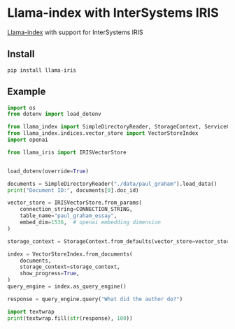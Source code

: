 # Llama-index with InterSystems IRIS

[Llama-index](https://github.com/run-llama/llama_index) with support for InterSystems IRIS

## Install

```shell
pip install llama-iris
```

## Example

```python
import os
from dotenv import load_dotenv

from llama_index import SimpleDirectoryReader, StorageContext, ServiceContext
from llama_index.indices.vector_store import VectorStoreIndex
import openai

from llama_iris import IRISVectorStore


load_dotenv(override=True)

documents = SimpleDirectoryReader("./data/paul_graham").load_data()
print("Document ID:", documents[0].doc_id)

vector_store = IRISVectorStore.from_params(
    connection_string=CONNECTION_STRING,
    table_name="paul_graham_essay",
    embed_dim=1536,  # openai embedding dimension
)

storage_context = StorageContext.from_defaults(vector_store=vector_store)

index = VectorStoreIndex.from_documents(
    documents, 
    storage_context=storage_context, 
    show_progress=True, 
)
query_engine = index.as_query_engine()

response = query_engine.query("What did the author do?")

import textwrap
print(textwrap.fill(str(response), 100))
```